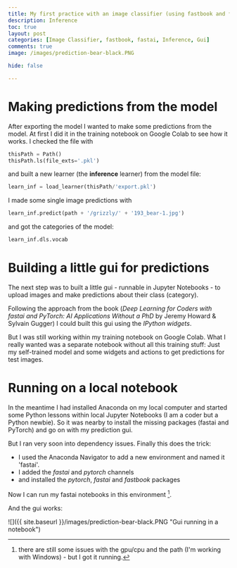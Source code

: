 ```yaml
---
title: My first practice with an image classifier (using fastbook and fastai), Part II
description: Inference
toc: true
layout: post
categories: [Image Classifier, fastbook, fastai, Inference, Gui]
comments: true
image: /images/prediction-bear-black.PNG

hide: false

---
```


# Making predictions from the model
After exporting the model I wanted to make some predictions from the model. At first I did it in the training notebook on Google Colab to see how it works.
I checked the file with
```python
thisPath = Path()
thisPath.ls(file_exts='.pkl')
```
and built a new learner (the **inference** learner) from the model file:
```python
learn_inf = load_learner(thisPath/'export.pkl')
```
I made some single image predictions with
```python
learn_inf.predict(path + '/grizzly/' + '193_bear-1.jpg')
```
and got the categories of the model:
```python
learn_inf.dls.vocab
```
# Building a little gui for predictions
The next step was to built a little gui - runnable in Jupyter Notebooks - to upload images and make predictions about their class (category).

Following the approach from the book (*Deep Learning for Coders with fastai and PyTorch: AI Applications Without a PhD* by Jeremy Howard & Sylvain Gugger) I could built this gui using the *IPython widgets*.

But I was still working within my training notebook on Google Colab. What I really wanted was a separate notebook without all this training stuff: Just my self-trained model and some widgets and actions to get predictions for test images.

# Running on a local notebook
In the meantime I had installed Anaconda on my local computer and started some Python lessons within local Jupyter Notebooks (I am a coder but a Python newbie). So it was nearby to install the missing packages (fastai and PyTorch) and go on with my prediction gui.

But I ran very soon into dependency issues. Finally this does the trick:
- I used the Anaconda Navigator to add a new environment and named it 'fastai'.
- I added the *fastai* and *pytorch* channels
- and installed the *pytorch*, *fastai* and *fastbook* packages

Now I can run my fastai notebooks in this environment [^1].

And the gui works:

![]({{ site.baseurl }}/images/prediction-bear-black.PNG "Gui running in a notebook")




[^1]:there are still some issues with the gpu/cpu and the path (I'm working with Windows) - but I got it running.














